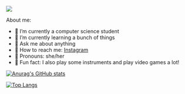 ![](https://raw.githubusercontent.com/bbarbie/bbarbie/main/header1.jpg)


About me:

- 🌸 I’m currently a computer science student
- 🌸 I’m currently learning a bunch of things
- 🌸 Ask me about anything
- 🌸 How to reach me: [Instagram](https://www.instagram.com/wierd.gamer/)
- 🌸 Pronouns: she/her
- 🌸 Fun fact: I also play some instruments and play video games a lot!

[![Anurag's GitHub stats](https://github-readme-stats.vercel.app/api?username=bbarbie&hide=contribs&show_icons=true&theme=jolly)](https://github.com/bbarbie/github-readme-stats)

[![Top Langs](https://github-readme-stats.vercel.app/api/top-langs/?username=bbarbie&layout=compact&theme=jolly)](https://github.com/bbarbie/github-readme-stats)
